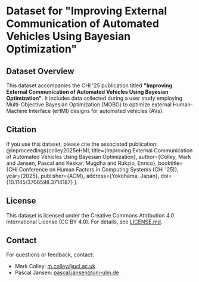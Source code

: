 # Dataset for "Improving External Communication of Automated Vehicles Using Bayesian Optimization"

## Dataset Overview
This dataset accompanies the CHI '25 publication titled **"Improving External Communication of Automated Vehicles Using Bayesian Optimization"**. It includes data collected during a user study employing Multi-Objective Bayesian Optimization (MOBO) to optimize external Human-Machine Interface (eHMI) designs for automated vehicles (AVs).

## Citation
If you use this dataset, please cite the associated publication:
@inproceedings{colley2025eHMI, title={Improving External Communication of Automated Vehicles Using Bayesian Optimization}, author={Colley, Mark and Jansen, Pascal and Keskar, Mugdha and Rukzio, Enrico}, booktitle={CHI Conference on Human Factors in Computing Systems (CHI '25)}, year={2025}, publisher={ACM}, address={Yokohama, Japan}, doi={10.1145/3706598.3714187} }


## License
This dataset is licensed under the Creative Commons Attribution 4.0 International License (CC BY 4.0). For details, see [LICENSE.md](LICENSE.md).

## Contact
For questions or feedback, contact:
- Mark Colley: [m.colley@ucl.ac.uk](mailto:m.colley@ucl.ac.uk)
- Pascal Jansen: [pascal.jansen@uni-ulm.de](mailto:pascal.jansen@uni-ulm.de)